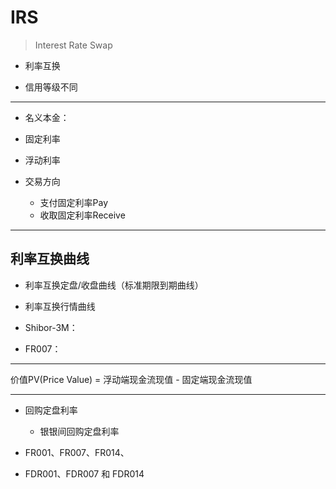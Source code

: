 # IRS
> Interest Rate Swap

- 利率互换


- 信用等级不同


---

- 名义本金：
- 固定利率
- 浮动利率

- 交易方向
    - 支付固定利率Pay
    - 收取固定利率Receive

---

## 利率互换曲线

- 利率互换定盘/收盘曲线（标准期限到期曲线）
- 利率互换行情曲线


- Shibor-3M：
- FR007：


---



价值PV(Price Value) = 浮动端现金流现值 - 固定端现金流现值


---

- 回购定盘利率
    - 银银间回购定盘利率

- FR001、FR007、FR014、
- FDR001、FDR007 和 FDR014